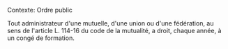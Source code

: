 Contexte: Ordre public

Tout administrateur d'une mutuelle, d'une union ou d'une fédération, au sens de l'article L. 114-16 du code de la mutualité, a droit, chaque année, à un congé de formation.